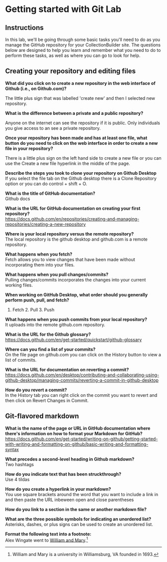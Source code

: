 # Getting started with Git Lab
## Instructions
In this lab, we'll be going through some basic tasks you'll need to do as you manage the GitHub repository for your CollectionBuilder site. The questions below are designed to help you learn and remember what you need to do to perform these tasks, as well as where you can go to look for help. 
## Creating your repository and editing files
**What did you click on to create a new repository in the web interface of Github (i.e., on Github.com)?**

The little plus sign that was labelled 'create new' and then I selected new repository.

**What is the difference between a private and a public repository?**

Anyone on the internet can see the repository if it is public. Only individuals you give access to an see a private repository.

**Once your repository has been made and has at least one file, what button do you need to click on the web interface in order to create a new file in your repository?**

There is a little plus sign on the left hand side to create a new file or you can use the Create a new file hyperlink in the middle of the page.

**Describe the steps you took to clone your repository on Github Desktop**  
If you select the file tab on the Github desktop there is a Clone Repository option or you can do control + shift + O.

**What is the title of GitHub documentation?**  
Github docs

**What is the URL for GitHub documentation on creating your first repository?**  
https://docs.github.com/en/repositories/creating-and-managing-repositories/creating-a-new-repository

**Where is your local repository versus the remote repository?**  
The local repository is the github desktop and github.com is a remote repository.

**What happens when you fetch?**   
Fetch allows you to view changes that have been made without incorporating them into your files.

**What happens when you pull changes/commits?**  
Pulling changes/commits incorporates the changes into your current working files.

**When working on GitHub Desktop, what order should you generally perform push, pull, and fetch?**  
1. Fetch 2. Pull 3. Push

**What happens when you push commits from your local repository?**  
It uploads into the remote github.com repository.

**What is the URL for the Github glossary?**  
https://docs.github.com/en/get-started/quickstart/github-glossary

**Where can you find a list of your commits?**  
On the file page on github.com you can click on the History button to view a list of commits.

**What is the URL for documentation on reverting a commit?**  
https://docs.github.com/en/desktop/contributing-and-collaborating-using-github-desktop/managing-commits/reverting-a-commit-in-github-desktop

**How do you revert a commit?**  
In the History tab you can right click on the commit you want to revert and then click on Revert Changes in Commit.

## Git-flavored markdown
**What is the name of the page or URL in GitHub documentation where there's information on how to format your Markdown for GitHub?**  
https://docs.github.com/en/get-started/writing-on-github/getting-started-with-writing-and-formatting-on-github/basic-writing-and-formatting-syntax

**What precedes a second-level heading in Github markdown?**  
Two hashtags

**How do you indicate text that has been struckthrough?**  
Use 4 tildas

**How do you create a hyperlink in your markdown?**  
You use square brackets around the word that you want to include a link in and then paste the URL inbeween open and close parentheses

**How do you link to a section in the same or another markdown file?**  

**What are the three possible symbols for indicating an unordered list?**  
Asterisks, dashes, or plus signs can be used to create an unordered list.

**Format the following text into a footnote:**  
Alex Wingate went to [William and Mary](https://www.wm.edu/).[^1]  
[^1]: William and Mary is a university in Williamsburg, VA founded in 1693.

